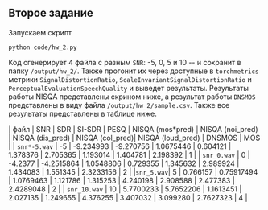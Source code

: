 ## Второе задание

Запускаем скрипт

```
python code/hw_2.py
```

Код сгенерирует 4 файла с разным `SNR`: -5, 0, 5 и 10 -- и сохранит в папку
`/output/hw_2/`. Также прогонит их через доступные в `torchmetrics` метрики
`SignalDistortionRatio`, `ScaleInvariantSignalDistortionRatio` и
`PerceptualEvaluationSpeechQuality` и выведет результаты. Результаты работы
NISQA представлены скрином ниже, а результат работы `DNSMOS` представлены в виду
файла `/output/hw_2/sample.csv`. Также все результаты представлены в таблице
ниже.

| файл | SNR | SDR | SI-SDR | PESQ | NISQA (mos*pred) | NISQA (noi_pred) | NISQA
(dis_pred) | NISQA (col_pred)| NISQA (loud_pred) | DNSMOS | MOS |
| `snr*-5.wav` | -5 | -9.234993 | -9.270756 | 1.0675446 | 0.604121 | 1.378376 | 2.705365 | 1.193014 | 1.404781 | 2.198392 | 1 |
| `snr_0.wav` | 0 | -4.2377 | -4.2515864 | 1.0548806 | 0.729355 | 1.345632 | 2.989924 | 1.434083 | 1.551345 | 2.3233156 | 2 |
|`snr_5.wav`| 5 | 0.766157 | 0.75917494 | 1.0769463 | 1.121786 | 1.315253 | 4.240198 | 2.908588 | 2.477383 | 2.4289048 | 2 |
| `snr_10.wav` | 10 | 5.7700233 | 5.7652206 | 1.1613451 | 2.027135 | 1.249655 | 4.376255 | 3.407032 | 3.099280 | 2.7627323 | 4 |
